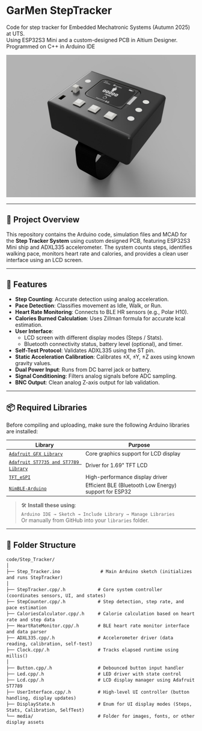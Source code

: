 # GarMen StepTracker

Code for step tracker for Embedded Mechatronic Systems (Autumn 2025) at UTS.  
Using ESP32S3 Mini and a custom-designed PCB in Altium Designer.
Programmed on C++ in Arduino IDE

![alt text](GarMen.JPG)

---

## 📌 Project Overview

This repository contains the Arduino code, simulation files and MCAD for the **Step Tracker System** using custom designed PCB, featuring ESP32S3 Mini ship and ADXL335 accelerometer.
The system counts steps, identifies walking pace, monitors heart rate and calories, and provides a clean user interface using an LCD screen.

---

## 🚀 Features

- **Step Counting**: Accurate detection using analog acceleration.
- **Pace Detection**: Classifies movement as Idle, Walk, or Run.
- **Heart Rate Monitoring**: Connects to BLE HR sensors (e.g., Polar H10).
- **Calories Burned Calculation**: Uses Zillman formula for accurate kcal estimation.
- **User Interface**:
  - LCD screen with different display modes (Steps / Stats).
  - Bluetooth connectivity status, battery level (optional), and timer.
- **Self-Test Protocol**: Validates ADXL335 using the ST pin.
- **Static Acceleration Calibration**: Calibrates ±X, ±Y, ±Z axes using known gravity values.
- **Dual Power Input**: Runs from DC barrel jack or battery.
- **Signal Conditioning**: Filters analog signals before ADC sampling.
- **BNC Output**: Clean analog Z-axis output for lab validation.

---

## 📦 Required Libraries

Before compiling and uploading, make sure the following Arduino libraries are installed:

| Library | Purpose |
|--------|---------|
| [`Adafruit GFX Library`](https://github.com/adafruit/Adafruit-GFX-Library) | Core graphics support for LCD display |
| [`Adafruit ST7735 and ST7789 Library`](https://github.com/adafruit/Adafruit-ST7735-Library) | Driver for 1.69" TFT LCD |
| [`TFT_eSPI`](https://github.com/Bodmer/TFT_eSPI) | High-performance display driver |
| [`NimBLE-Arduino`](https://github.com/h2zero/NimBLE-Arduino) | Efficient BLE (Bluetooth Low Energy) support for ESP32 |

> 🛠️ **Install these using**:  
> `Arduino IDE → Sketch → Include Library → Manage Libraries`  
> Or manually from GitHub into your `libraries` folder.

---

## 📁 Folder Structure

```text
code/Step_Tracker/
│
├── Step_Tracker.ino               # Main Arduino sketch (initializes and runs StepTracker)
│
├── StepTracker.cpp/.h            # Core system controller (coordinates sensors, UI, and states)
├── StepCounter.cpp/.h            # Step detection, step rate, and pace estimation
├── CaloriesCalculator.cpp/.h     # Calorie calculation based on heart rate and step data
├── HeartRateMonitor.cpp/.h       # BLE heart rate monitor interface and data parser
├── ADXL335.cpp/.h                # Accelerometer driver (data reading, calibration, self-test)
├── Clock.cpp/.h                  # Tracks elapsed runtime using millis()
│
├── Button.cpp/.h                 # Debounced button input handler
├── Led.cpp/.h                    # LED driver with state control 
├── Lcd.cpp/.h                    # LCD display manager using Adafruit ST7789
├── UserInterface.cpp/.h          # High-level UI controller (button handling, display updates)
├── DisplayState.h                # Enum for UI display modes (Steps, Stats, Calibration, SelfTest)
└── media/                        # Folder for images, fonts, or other display assets
